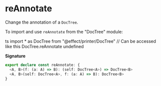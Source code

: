 # reAnnotate

Change the annotation of a `DocTree`.

To import and use `reAnnotate` from the "DocTree" module:

ts
import \* as DocTree from "@effect/printer/DocTree"
// Can be accessed like this
DocTree.reAnnotate
undefined

**Signature**

```ts
export declare const reAnnotate: {
  <A, B>(f: (a: A) => B): (self: DocTree<A>) => DocTree<B>
  <A, B>(self: DocTree<A>, f: (a: A) => B): DocTree<B>
}
```
